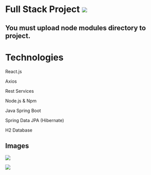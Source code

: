 # Full Stack Project      ![](https://komarev.com/ghpvc/?username=beyzayuksell)


## You must upload node modules directory to project.

# Technologies

React.js

Axios

Rest Services

Node.js & Npm

Java Spring Boot

Spring Data JPA (Hibernate)

H2 Database

## Images

![](https://github.com/beyzayuksell/full-stack-project-repo/blob/main/users_api.JPG)

![](https://github.com/beyzayuksell/full-stack-project-repo/blob/main/users_list.JPG)
